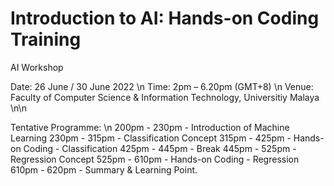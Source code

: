 # Introduction to AI: Hands-on Coding Training

AI Workshop 

Date: 26 June / 30 June 2022 \n
Time: 2pm – 6.20pm (GMT+8) \n
Venue: Faculty of Computer Science & Information Technology, Universitiy Malaya \n\n

Tentative Programme: \n
200pm - 230pm - Introduction of Machine Learning 
230pm - 315pm - Classification Concept 
315pm - 425pm - Hands-on Coding - Classification 
425pm - 445pm - Break 
445pm - 525pm - Regression Concept 
525pm - 610pm - Hands-on Coding - Regression
610pm - 620pm - Summary & Learning Point. 

